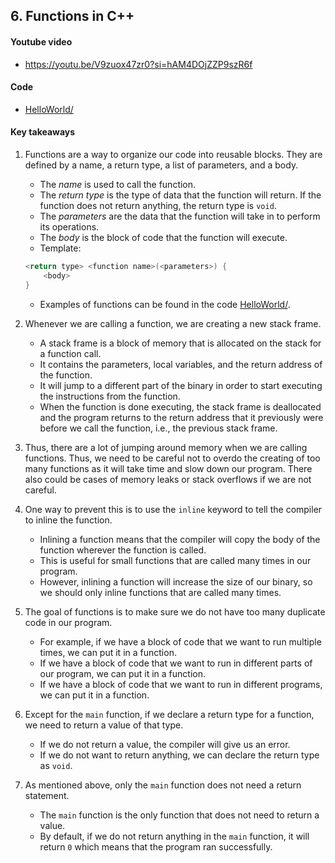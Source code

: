 ## 6. Functions in C++

#### Youtube video

- https://youtu.be/V9zuox47zr0?si=hAM4DOjZZP9szR6f

#### Code

- [HelloWorld/](HelloWorld/)

#### Key takeaways

1. Functions are a way to organize our code into reusable blocks. 
They are defined by a name, a return type, a list of parameters, and a body. 
    - The _name_ is used to call the function.
    - The _return type_ is the type of data that the function will return. 
    If the function does not return anything, the return type is `void`.
    - The _parameters_ are the data that the function will take in to perform its operations.
    - The _body_ is the block of code that the function will execute.
    - Template:
    ```cpp
    <return type> <function name>(<parameters>) {
        <body>
    }
    ```
    - Examples of functions can be found in the code [HelloWorld/](HelloWorld/).

2. Whenever we are calling a function, we are creating a new stack frame.
    - A stack frame is a block of memory that is allocated on the stack for a function call.
    - It contains the parameters, local variables, and the return address of the function.
    - It will jump to a different part of the binary in order to start executing the instructions 
    from the function.
    - When the function is done executing, the stack frame is deallocated and the program returns 
    to the return address that it previously were before we call the function, i.e., the previous
    stack frame.

3. Thus, there are a lot of jumping around memory when we are calling functions. Thus, we need to
be careful not to overdo the creating of too many functions as it will take time and slow down our program.
There also could be cases of memory leaks or stack overflows if we are not careful.

4. One way to prevent this is to use the `inline` keyword to tell the compiler to inline the function. 
    - Inlining a function means that the compiler will copy the body of the function wherever the function is called.
    - This is useful for small functions that are called many times in our program.
    - However, inlining a function will increase the size of our binary, so we should only inline functions that are called many times.

5. The goal of functions is to make sure we do not have too many duplicate code in our program. 
    - For example, if we have a block of code that we want to run multiple times, we can put it in a function.
    - If we have a block of code that we want to run in different parts of our program, we can put it in a function.
    - If we have a block of code that we want to run in different programs, we can put it in a function.

6. Except for the `main` function, if we declare a return type for a function, we need to return a value of that type.
    - If we do not return a value, the compiler will give us an error.
    - If we do not want to return anything, we can declare the return type as `void`.

7. As mentioned above, only the `main` function does not need a return statement. 
    - The `main` function is the only function that does not need to return a value.
    - By default, if we do not return anything in the `main` function, it will return `0` 
    which means that the program ran successfully.
